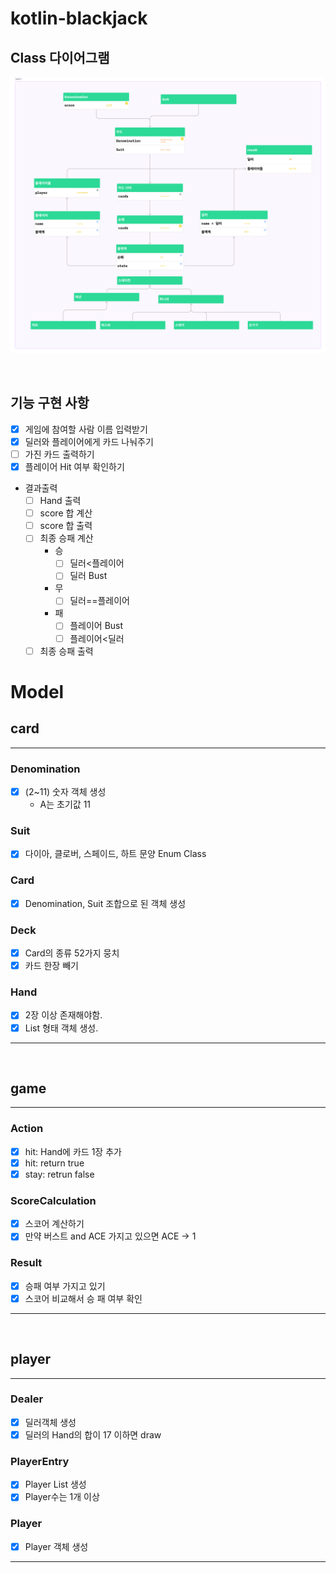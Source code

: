 # kotlin-blackjack

## Class 다이어그램

![ClassDiagram.png](image%2FClassDiagram.png)

<br>

## 기능 구현 사항

- [x] 게임에 참여할 사람 이름 입력받기
- [x] 딜러와 플레이어에게 카드 나눠주기
- [ ] 가진 카드 출력하기
- [x] 플레이어 Hit 여부 확인하기

- 결과출력
    - [ ] Hand 출력
    - [ ] score 합 계산
    - [ ] score 합 출력
    - [ ] 최종 승패 계산
        - 승
            - [ ] 딜러<플레이어
            - [ ] 딜러 Bust
        - 무
            - [ ] 딜러==플레이어
        - 패
            - [ ] 플레이어 Bust
            - [ ] 플레이어<딜러
    - [ ] 최종 승패 출력

# Model

## card

-------------------

### Denomination

- [x] (2~11) 숫자 객체 생성
    - A는 초기값 11

### Suit

- [x] 다이아, 클로버, 스페이드, 하트 문양 Enum Class

### Card

-[x] Denomination, Suit 조합으로 된 객체 생성

### Deck

- [x] Card의 종류 52가지 뭉치
- [x] 카드 한장 빼기

### Hand

- [x] 2장 이상 존재해야함.
- [x] List<Card> 형태 객체 생성.

----------------

<br>

## game

-----------

### Action

- [x] hit: Hand에 카드 1장 추가
- [x] hit: return true
- [x] stay: retrun false

### ScoreCalculation

- [x] 스코어 계산하기
- [x] 만약 버스트 and ACE 가지고 있으면 ACE -> 1

### Result

- [x] 승패 여부 가지고 있기
- [x] 스코어 비교해서 승 패 여부 확인

----------------

<br>

## player

-------------------

### Dealer

- [x] 딜러객체 생성
- [x] 딜러의 Hand의 합이 17 이하면 draw

### PlayerEntry

- [x] Player List 생성
- [x] Player수는 1개 이상

### Player

- [x] Player 객체 생성

-------------------